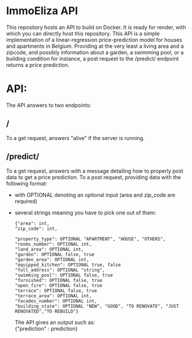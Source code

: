 # ImmoEliza API
This repository hosts an API to build on Docker. It is ready for render, with which you can directly host this repository.
This API is a simple implementation of a linear-regression price-prediction model for houses and apartments in Belgium.
Providing at the very least a living area and a zipcode, and possibly information about a garden, a swimming pool, or a building condition for instance, a post request to the /predict/ endpoint returns a price prediction.
# API:
The API answers to two endpoints:
## /
To a get request, answers "alive" if the server is running.
## /predict/
To a get request, answers with a message detailing how to properly post data to get a price prediction.
To a post request, providing data with the following format:  
- with OPTIONAL denoting an optional input (area and zip_code are required)  
- several strings meaning you have to pick one out of them:    
     

      {"area": int,    
      "zip_code": int,  

      "property_type": OPTIONAL "APARTMENT", "HOUSE", "OTHERS",  
      "rooms_number": OPTIONAL int,  
      "land_area": OPTIONAL int,  
      "garden": OPTIONAL false, true  
      "garden_area": OPTIONAL int,  
      "equipped_kitchen": OPTIONAL true, false  
      "full_address": OPTIONAL "string",  
      "swimming_pool": OPTIONAL false, true  
      "furnished": OPTIONAL false, true  
      "open_fire": OPTIONAL false, true  
      "terrace": OPTIONAL false, true  
      "terrace_area": OPTIONAL int,  
      "facades_number": OPTIONAL int,  
      "building_state": OPTIONAL "NEW", "GOOD", "TO RENOVATE", "JUST RENOVATED","TO REBUILD"}    
    
    The API gives an output such as:  
    {"prediction" : prediction}  

    
